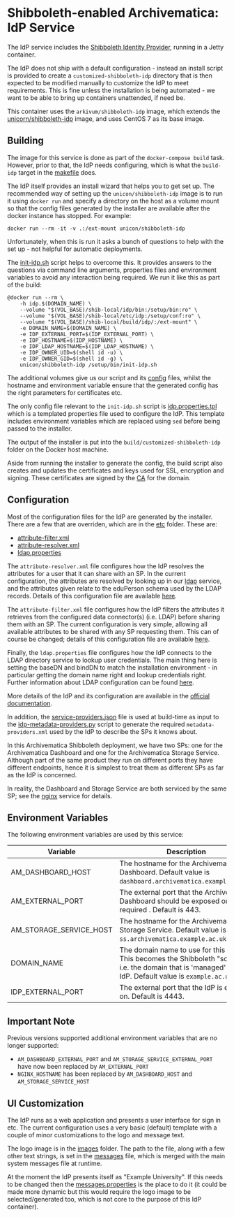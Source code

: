 Shibboleth-enabled Archivematica: IdP Service
==============================================

The IdP service includes the [Shibboleth Identity Provider](https://shibboleth.net/products/identity-provider.html), running in a Jetty container.

The IdP does not ship with a default configuration - instead an install script is provided to create a `customized-shibboleth-idp` directory that is then expected to be modified manually to customize the IdP to meet requirements. This is fine unless the installation is being automated - we want to be able to bring up containers unattended, if need be.

This container uses the `arkivum/shibboleth-idp` image, which extends the [unicorn/shibboleth-idp](https://hub.docker.com/r/unicon/shibboleth-idp/) image, and uses CentOS 7 as its base image.

Building
---------

The image for this service is done as part of the `docker-compose build` task. However, prior to that, the IdP needs configuring, which is what the `build-idp` target in the [makefile](../Makefile) does.

The IdP itself provides an install wizard that helps you to get set up. The recommended way of setting up the `unicon/shibboleth-idp` image is to run it using `docker run` and specify a directory on the host as a volume mount so that the config files generated by the installer are available after the docker instance has stopped. For example:

	docker run --rm -it -v .:/ext-mount unicon/shibboleth-idp

Unfortunately, when this is run it asks a bunch of questions to help with the set up - not helpful for automatic deployments.

The [init-idp.sh](bin/init-idp.sh) script helps to overcome this. It provides answers to the questions via command line arguments, properties files and environment variables to avoid any interaction being required. We run it like this as part of the build:

	@docker run --rm \
		-h idp.$(DOMAIN_NAME) \
		--volume "$(VOL_BASE)/shib-local/idp/bin:/setup/bin:ro" \
		--volume "$(VOL_BASE)/shib-local/etc/idp:/setup/conf:ro" \
		--volume "$(VOL_BASE)/shib-local/build/idp/:/ext-mount" \
		-e DOMAIN_NAME=$(DOMAIN_NAME) \
		-e IDP_EXTERNAL_PORT=$(IDP_EXTERNAL_PORT) \
		-e IDP_HOSTNAME=$(IDP_HOSTNAME) \
		-e IDP_LDAP_HOSTNAME=$(IDP_LDAP_HOSTNAME) \
		-e IDP_OWNER_UID=$(shell id -u) \
		-e IDP_OWNER_GID=$(shell id -g) \
		unicon/shibboleth-idp /setup/bin/init-idp.sh

The additional volumes give us our script and its [config](../etc/idp) files, whilst the hostname and environment variable ensure that the generated config has the right parameters for certificates etc.

The only config file relevant to the `init-idp.sh` script is [idp.properties.tpl](../etc/idp/idp.properties.tpl) which is a templated properties file used to configure the IdP. This template includes environment variables which are replaced using `sed` before being passed to the installer.

The output of the installer is put into the `build/customized-shibboleth-idp` folder on the Docker host machine.

Aside from running the installer to generate the config, the build script also creates and updates the certificates and keys used for SSL, encryption and signing. These certificates are signed by the [CA](../ca) for the domain.

Configuration
--------------

Most of the configuration files for the IdP are generated by the installer. There are a few that are overriden, which are in the [etc](../etc/idp) folder. These are:

* [attribute-filter.xml](../etc/idp/attribute-filter.xml)
* [attribute-resolver.xml](../etc/idp/attribute-resolver.xml)
* [ldap.properties](../etc/idp/ldap.properties)

The `attribute-resolver.xml` file configures how the IdP resolves the attributes for a user that it can share with an SP. In the current configuration, the attributes are resolved by looking up in our [ldap](../ldap) service, and the attributes given relate to the eduPerson schema used by the LDAP records. Details of this configuration file are available [here](https://wiki.shibboleth.net/confluence/display/IDP30/AttributeResolverConfiguration).

The `attribute-filter.xml` file configures how the IdP filters the attributes it retrieves from the configured data connector(s) (i.e. LDAP) before sharing them with an SP. The current configuration is very simple, allowing all available attributes to be shared with any SP requesting them. This can of course be changed; details of this configuration file are available [here](https://wiki.shibboleth.net/confluence/display/IDP30/AttributeFilterConfiguration).

Finally, the `ldap.properties` file configures how the IdP connects to the LDAP directory service to lookup user credentials. The main thing here is setting the baseDN and bindDN to match the installation environment - in particular getting the domain name right and lookup credentials right. Further information about LDAP configuration can be found [here](https://wiki.shibboleth.net/confluence/display/IDP30/LDAPAuthnConfiguration).

More details of the IdP and its configuration are available in the [official documentation](https://wiki.shibboleth.net/confluence/display/IDP30/).

In addition, the [service-providers.json](../etc/idp/service-providers.json) file is used at build-time as input to the [idp-metadata-providers.py](../../shib/idp-metadata-providers.py) script to generate the required `metadata-providers.xml` used by the IdP to describe the SPs it knows about.

In this Archivematica Shibboleth deployment, we have two SPs: one for the Archivematica Dashboard and one for the Archivematica Storage Service. Although part of the same product they run on different ports they have different endpoints, hence it is simplest to treat them as different SPs as far as the IdP is concerned.

In reality, the Dashboard and Storage Service are both serviced by the same SP; see the [nginx](../../am-shib/nginx) service for details.

Environment Variables
----------------------

The following environment variables are used by this service:

| Variable | Description |
|---|---|
| AM_DASHBOARD_HOST | The hostname for the Archivematica Dashboard. Default value is `dashboard.archivematica.example.ac.uk`. |
| AM_EXTERNAL_PORT | The external port that the Archivematica Dashboard should be exposed on - required . Default is 443. |
| AM_STORAGE_SERVICE_HOST | The hostname for the Archivematica Storage Service. Default value is `ss.archivematica.example.ac.uk`. |
| DOMAIN_NAME | The domain name to use for this IdP. This becomes the Shibboleth "scope", i.e. the domain that is 'managed' by this IdP. Default value is `example.ac.uk` |
| IDP_EXTERNAL_PORT | The external port that the IdP is exposed on. Default is 4443. |


## Important Note

Previous versions supported additional environment variables that are no longer supported:

* `AM_DASHBOARD_EXTERNAL_PORT` and `AM_STORAGE_SERVICE_EXTERNAL_PORT` have now been replaced by `AM_EXTERNAL_PORT`
* `NGINX_HOSTNAME` has been replaced by `AM_DASHBOARD_HOST` and `AM_STORAGE_SERVICE_HOST`

UI Customization
-----------------

The IdP runs as a web application and presents a user interface for sign in etc. The current configuration uses a very basic (default) template with a couple of minor customizations to the logo and message text.

The logo image is in the [images](../etc/idp/images) folder. The path to the file, along with a few other text strings, is set in the [messages](../etc/idp/messages/messages.properties) file, which is merged with the main system messages file at runtime.

At the moment the IdP presents itself as "Example University". If this needs to be changed then the [messages.properties](../etc/idp/messages/messages.properties) is the place to do it (it could be made more dynamic but this would require the logo image to be selected/generated too, which is not core to the purpose of this IdP container).

